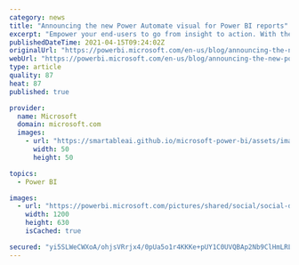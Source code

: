 ```yaml
---
category: news
title: "Announcing the new Power Automate visual for Power BI reports"
excerpt: "Empower your end-users to go from insight to action. With the new Power Automate visual, end-users can run an automated flow all within a Power BI report. Furthermore, the executed flow can be data contextual, meaning that the Flow inputs can be dynamic based on the filters set by the end-user."
publishedDateTime: 2021-04-15T09:24:02Z
originalUrl: "https://powerbi.microsoft.com/en-us/blog/announcing-the-new-power-automate-visual-for-power-bi-reports/"
webUrl: "https://powerbi.microsoft.com/en-us/blog/announcing-the-new-power-automate-visual-for-power-bi-reports/"
type: article
quality: 87
heat: 87
published: true

provider:
  name: Microsoft
  domain: microsoft.com
  images:
    - url: "https://smartableai.github.io/microsoft-power-bi/assets/images/organizations/microsoft.com-50x50.jpg"
      width: 50
      height: 50

topics:
  - Power BI

images:
  - url: "https://powerbi.microsoft.com/pictures/shared/social/social-default-image.png"
    width: 1200
    height: 630
    isCached: true

secured: "yi5SLWeCWXoA/ohjsVRrjx4/0pUa5o1r4KKKe+pUY1C0UVQBAp2Nb9ClHmLRLDbLW1lfkBc/qWO/Ii+xHJl1Up5bd1JFVr9W4xtnFuOtcYYhwom3nOUT58PhYR/0U5s6uMY1tg9i5D0vHFOXV+emsMwDc0cMBmTlQwA1GA7cFBQSNRznG8XphCuhZpEoCOKX44iXIGTHFBMc0kjPlokSSZ+Yh4KsBEBDl43MSoTOAE0vYY9X1bujkeHj/D3dbZmXjQQhffOJQ7w/C3ai4wyFfplKhBE6th4uQ9LZfaUPYf2QU2FwXPyPJcJh6OhZP0Lgs85gUdy37i6bNHvU3+1/+cfS2fdnAjZOws94ndJzN30=;5enJfh6mR2rfgP/xgBM/1A=="
---
```



